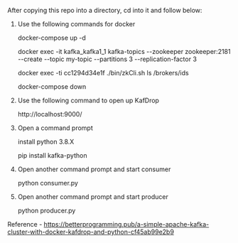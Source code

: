 After copying this repo into a directory, cd into it and follow below:

1. Use the following commands for docker

    docker-compose up -d  

    docker exec -it kafka_kafka1_1 kafka-topics --zookeeper zookeeper:2181 --create --topic my-topic --partitions 3 --replication-factor 3
    
    docker exec -ti cc1294d34e1f  ./bin/zkCli.sh ls /brokers/ids
    
    docker-compose down
    
2. Use the following command to open up KafDrop
    
    http://localhost:9000/
    
3. Open a command prompt
    
    install python 3.8.X
    
    pip install kafka-python
    
4. Open another command prompt and start consumer
    
    python consumer.py
    
5. Open another command prompt and start producer
    
    python  producer.py
   
Reference - https://betterprogramming.pub/a-simple-apache-kafka-cluster-with-docker-kafdrop-and-python-cf45ab99e2b9
